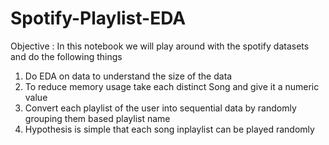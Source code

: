 # Spotify-Playlist-EDA

Objective : In this notebook we will play around with the spotify datasets and do the following things
1. Do EDA on data to understand the size of the data
2. To reduce memory usage take each distinct Song and give it a numeric value 
3. Convert each playlist of the user into sequential data by randomly grouping them based playlist name
4. Hypothesis is simple that each song inplaylist can be played randomly
